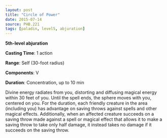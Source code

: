 ```yaml
---
layout: post
title: "Circle of Power"
date: 2015-07-14
source: PHB.221
tags: [paladin, level5, abjuration]
---
```


**5th-level abjuration**

**Casting Time**: 1 action

**Range**: Self (30-foot radius)

**Components**: V

**Duration**: Concentration, up to 10 min

Divine energy radiates from you, distorting and diffusing magical energy within 30 feet of you. Until the spell ends, the sphere moves with you, centered on you. For the duration, each friendly creature in the area (including you) has advantage on saving throws against spells and other magical effects. Additionally, when an affected creature succeeds on a saving throw made against a spell or magical effect that allows it to make a saving throw to take only half damage, it instead takes no damage if it succeeds on the saving throw.